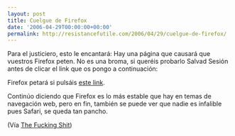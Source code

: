```yaml
---
layout: post
title: Cuelgue de Firefox
date: '2006-04-29T00:00:00+00:00'
permalink: http://resistancefutile.com/2006/04/29/cuelgue-de-firefox/
---
```

Para el justiciero, esto le encantará: Hay una página que causará que vuestros Firefox peten. No es una broma, si queréis probarlo Salvad Sesión antes de clicar el link que os pongo a continuación:

Firefox petará si pulsáis <a href="http://www.kriptopolis.org/files/crash.html">este link</a>.

Continúo diciendo que Firefox es lo más estable que hay en temas de navegación web, pero en  fin, también se puede ver que nadie es infalible pues Safari, se queda tan pancho.

(Vía <a href="http://thefuckingshit.org/?p=246">The Fucking Shit</a>)
